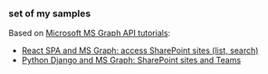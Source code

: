 ### set of my samples

Based on [Microsoft MS Graph API tutorials](https://docs.microsoft.com/en-us/graph/tutorials):

- [React SPA and MS Graph: access SharePoint sites (list, search)  ](https://github.com/VladilenK/samples/tree/master/msgraph-training-reactspa)
- [Python Django and MS Graph: SharePoint sites and Teams](https://github.com/VladilenK/samples/tree/master/msgraph-training-pythondjangoapp)
